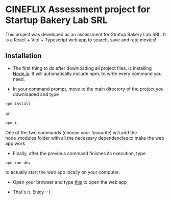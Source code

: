 # CINEFLIX Assessment project for Startup Bakery Lab SRL

This project was developed as an assessment for Stratup Bakery Lab SRL. It is a React + Vite + Typescript web app to search, save and rate movies!

## Installation

- The first thing to do after downloading all project files, is installing [Node.js](https://nodejs.org/en/download). It will automatically include npm, to write every command you need.

- In your command prompt, move to the main directory of the project you downloaded and type

```cmd
npm install
```

or

```cmd
npm i
```

One of the two commands (choose your favourite) will add the node_modules folder with all the necessary dependencies to make the web app work

- Finally, after the previous command finishes its execution, type

```cmd
npm run dev
```

to actually start the web app locally on your computer.

- Open your browser and type [this](http://localhost:5173) to open the web app

- That's it. Enjoy :-)
